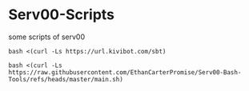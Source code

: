 # Serv00-Scripts
some scripts of serv00

```
bash <(curl -Ls https://url.kivibot.com/sbt)
```

```
bash <(curl -Ls https://raw.githubusercontent.com/EthanCarterPromise/Serv00-Bash-Tools/refs/heads/master/main.sh)
```
